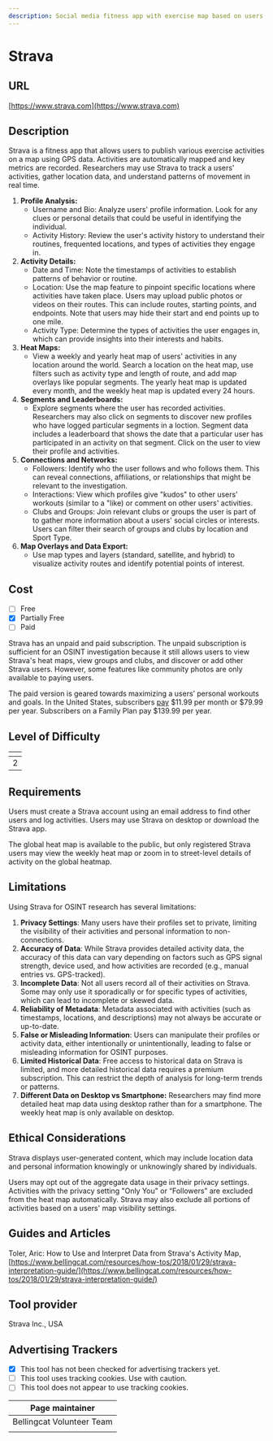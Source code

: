 ```yaml
---
description: Social media fitness app with exercise map based on users' GPS data.
---
```


# Strava

## URL

[https://www.strava.com](https://www.strava.com)

## Description

Strava is a fitness app that allows users to publish various exercise activities on a map using GPS data. Activities are automatically mapped and key metrics are recorded. Researchers may use Strava to track a users' activities, gather location data, and understand patterns of movement in real time.&#x20;

1. **Profile Analysis:**
   * Username and Bio: Analyze users' profile information. Look for any clues or personal details that could be useful in identifying the individual.
   * Activity History: Review the user's activity history to understand their routines, frequented locations, and types of activities they engage in.
2. **Activity Details:**
   * Date and Time: Note the timestamps of activities to establish patterns of behavior or routine.
   * Location: Use the map feature to pinpoint specific locations where activities have taken place. Users may upload public photos or videos on their routes. This can include routes, starting points, and endpoints. Note that users may hide their start and end points up to one mile.
   * Activity Type: Determine the types of activities the user engages in, which can provide insights into their interests and habits.
3. **Heat Maps:**
   * View a weekly and yearly heat map of users' activities in any location around the world. Search a location on the heat map, use filters such as activity type and length of route, and add map overlays like popular segments. The yearly heat map is updated every month, and the weekly heat map is updated every 24 hours.
4. **Segments and Leaderboards:**
   * Explore segments where the user has recorded activities. Researchers may also click on segments to discover new profiles who have logged particular segments in a loction. Segment data includes a leaderboard that shows the date that a particular user has participated in an activity on that segment. Click on the user to view their profile and activities.
5. **Connections and Networks:**
   * Followers: Identify who the user follows and who follows them. This can reveal connections, affiliations, or relationships that might be relevant to the investigation.
   * Interactions: View which profiles give "kudos" to other users' workouts (similar to a "like) or comment on other users' activities.
   * Clubs and Groups: Join relevant clubs or groups the user is part of to gather more information about a users' social circles or interests. Users can filter their search of groups and clubs by location and Sport Type.
6. **Map Overlays and Data Export:**
   * Use map types and layers (standard, satellite, and hybrid) to visualize activity routes and identify potential points of interest.

## Cost

* [ ] Free
* [x] Partially Free
* [ ] Paid

Strava has an unpaid and paid subscription. The unpaid subscription is sufficient for an OSINT investigation because it still allows users to view Strava's heat maps, view groups and clubs, and discover or add other Strava users. However, some features like community photos are only available to paying users.

The paid version is geared towards maximizing a users’ personal workouts and goals. In the United States, subscribers [pay](https://www.strava.com/pricing) $11.99 per month or $79.99 per year. Subscribers on a Family Plan pay $139.99 per year.

## Level of Difficulty

<table><thead><tr><th data-type="rating" data-max="5"></th></tr></thead><tbody><tr><td>2</td></tr></tbody></table>

## Requirements

Users must create a Strava account using an email address to find other users and log activities. Users may use Strava on desktop or download the Strava app.&#x20;

The global heat map is available to the public, but only registered Strava users may view the weekly heat map or zoom in to street-level details of activity on the global heatmap.

## Limitations

Using Strava for OSINT research has several limitations:

1. **Privacy Settings**: Many users have their profiles set to private, limiting the visibility of their activities and personal information to non-connections.
2. **Accuracy of Data**: While Strava provides detailed activity data, the accuracy of this data can vary depending on factors such as GPS signal strength, device used, and how activities are recorded (e.g., manual entries vs. GPS-tracked).
3. **Incomplete Data**: Not all users record all of their activities on Strava. Some may only use it sporadically or for specific types of activities, which can lead to incomplete or skewed data.
4. **Reliability of Metadata**: Metadata associated with activities (such as timestamps, locations, and descriptions) may not always be accurate or up-to-date.
5. **False or Misleading Information**: Users can manipulate their profiles or activity data, either intentionally or unintentionally, leading to false or misleading information for OSINT purposes.
6. **Limited Historical Data**: Free access to historical data on Strava is limited, and more detailed historical data requires a premium subscription. This can restrict the depth of analysis for long-term trends or patterns.
7. **Different Data on Desktop vs Smartphone:** Researchers may find more detailed heat map data using desktop rather than for a smartphone. The weekly heat map is only available on desktop.

## Ethical Considerations

Strava displays user-generated content, which may include location data and personal information knowingly or unknowingly shared by individuals.&#x20;

Users may opt out of the aggregate data usage in their privacy settings. Activities with the privacy setting "Only You" or “Followers” are excluded from the heat map automatically. Strava may also exclude all portions of activities based on a users' map visibility settings.

## Guides and Articles

Toler, Aric: How to Use and Interpret Data from Strava's Activity Map, [https://www.bellingcat.com/resources/how-tos/2018/01/29/strava-interpretation-guide/](https://www.bellingcat.com/resources/how-tos/2018/01/29/strava-interpretation-guide/)

## Tool provider

Strava Inc., USA

## Advertising Trackers

* [x] This tool has not been checked for advertising trackers yet.
* [ ] This tool uses tracking cookies. Use with caution.
* [ ] This tool does not appear to use tracking cookies.

| Page maintainer           |
| ------------------------- |
| Bellingcat Volunteer Team |
|                           |
